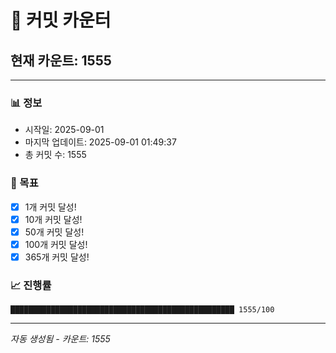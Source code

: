 # 🔢 커밋 카운터

## 현재 카운트: 1555

---

### 📊 정보
- 시작일: 2025-09-01
- 마지막 업데이트: 2025-09-01 01:49:37
- 총 커밋 수: 1555

### 🎯 목표
- [x] 1개 커밋 달성!
- [x] 10개 커밋 달성!
- [x] 50개 커밋 달성!
- [x] 100개 커밋 달성!
- [x] 365개 커밋 달성!

### 📈 진행률
```
██████████████████████████████████████████████████ 1555/100
```

---
*자동 생성됨 - 카운트: 1555*
